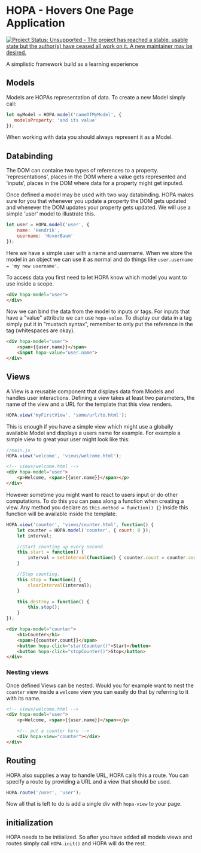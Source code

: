 # HOPA - Hovers One Page Application 

[![Project Status: Unsupported - The project has reached a stable, usable state but the author(s) have ceased all work on it. A new maintainer may be desired.](http://www.repostatus.org/badges/latest/unsupported.svg)](http://www.repostatus.org/#unsupported)

A simplistic framework build as a learning experience

## Models

Models are HOPAs representation of data. To create a new Model simply call:

 ```javascript
let myModel = HOPA.model('nameOfMyModel', {
    modelsProperty: 'and its value'
});
 ```

When working with data you should always represent it as a Model.

## Databinding

The DOM can containe two types of references to a property. 'representations', places in the DOM where a value gets represented and 'inputs', places in the DOM where data for a property might get inputed.

Once defined a model may be used with two way databinding. HOPA makes sure for you that whenever you update a property the DOM gets updated and whenever the DOM updates your property gets updated. We will use a simple 'user' model to illustrate this.

```javascript
let user = HOPA.model('user', {
    name: 'Hendrik',
    username: 'HoverBaum'
});
```
Here we have a simple user with a name and username. When we store the model in an object we can use it as normal and do things like `user.username = 'my new username'`.

To access data you first need to let HOPA know which model you want to use inside a scope.

```html
<div hopa-model="user">
</div>
```

Now we can bind the data from the model to inputs or tags. For inputs that have a "value" attribute we can use `hopa-value`. To display our data in a tag simply put it in "mustach syntax", remember to only put the reference in the tag (whitespaces are okay).

```html
<div hopa-model="user">
    <span>{{user.name}}</span>
    <input hopa-value="user.name">
</div>
```

## Views

A View is a reusable component that displays data from Models and handles user interactions. Defining a view takes at least two parameters, the name of the view and a URL for the template that this view renders.

```javascript
HOPA.view('myFirstView', 'some/url/to.html');
```

This is enough if you have a simple view which might use a globally available Model and displays a users name for example. For example a simple view to great your user might look like this:

```javascript
//main.js
HOPA.view('welcome', 'views/welcome.html');
```

```html
<!-- views/welcome.html -->
<div hopa-model="user">
    <p>Welcome, <span>{{user.name}}</span></p>
</div>
```

However sometime you might want to react to users input or do other computations. To do this you can pass along a function when creating a view. Any method you declare as `this.method = function() {}` inside this function will be available inside the template.

```javascript
HOPA.view('counter', 'views/counter.html', function() {
    let counter = HOPA.model('counter', { count: 0 });
    let interval;

    //Start counting up every second.
    this.start = function() {
        interval = setInterval(function() { counter.count = counter.count + 1; }, 1000);
    }

    //Stop counting.
    this.stop = function() {
        clearInterval(interval);
    }

    this.destroy = function() {
        this.stop();
    }
});
```

```html
<div hopa-model="counter">
    <h1>Counter</h1>
    <span>{{counter.count}}</span>
    <button hopa-click="startCounter()">Start</button>
    <button hopa-click="stopCounter()">Stop</button>
</div>
```

### Nesting views

Once defined Views can be nested. Would you for example want to nest the `counter` view inside a `welcome` view you can easily do that by referring to it with its name.

```html
<!-- views/welcome.html -->
<div hopa-model="user">
    <p>Welcome, <span>{{user.name}}</span></p>

    <!-- put a counter here -->
    <div hopa-view="counter"></div>
</div>
```

## Routing

HOPA also supplies a way to handle URL, HOPA calls this a route. You can specify a route by providing a URL and a view that should be used.

```javascript
HOPA.route('/user', 'user');
```

Now all that is left to do is add a single div with `hopa-view` to your page.

## initialization
HOPA needs to be initialized. So after you have added all models views and routes simply call `HOPA.init()` and HOPA will do the rest.
